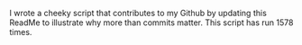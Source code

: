 I wrote a cheeky script that contributes to my Github by updating this ReadMe to illustrate why more than commits matter. This script has run 1578 times.